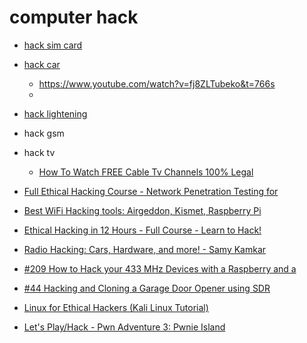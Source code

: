# computer hack

- [hack sim card ](https://cn.pornhub.com/view_video.php?viewkey=643b103eb5c3b)

- [hack car](https://www.youtube.com/watch?v=cAAzXM5vsi0&t=47s)
  - https://www.youtube.com/watch?v=fj8ZLTubeko&t=766s
  - 

- [hack lightening](https://www.youtube.com/watch?v=p5tMaWsuGk0)

- hack gsm
- hack tv
  - [How To Watch FREE Cable Tv Channels 100% Legal](https://www.youtube.com/watch?v=iBo1fTNtqKA)
- [Full Ethical Hacking Course - Network Penetration Testing for](https://www.youtube.com/watch?v=3Kq1MIfTWCE)
- [Best WiFi Hacking tools: Airgeddon, Kismet, Raspberry Pi](https://www.youtube.com/watch?v=f2BjFilLDqQ)
- [Ethical Hacking in 12 Hours - Full Course - Learn to Hack!](https://www.youtube.com/watch?v=fNzpcB7ODxQ)
- [Radio Hacking: Cars, Hardware, and more! - Samy Kamkar](https://www.youtube.com/watch?v=1RipwqJG50c)
- [#209 How to Hack your 433 MHz Devices with a Raspberry and a](https://www.youtube.com/watch?v=L0fSEbGEY-Q)
- [#44 Hacking and Cloning a Garage Door Opener using SDR](https://www.youtube.com/watch?v=LE1CvGWqSsw)
- [Linux for Ethical Hackers (Kali Linux Tutorial)](https://www.youtube.com/watch?v=lZAoFs75_cs)
- [Let's Play/Hack - Pwn Adventure 3: Pwnie Island](https://www.youtube.com/watch?v=RDZnlcnmPUA)